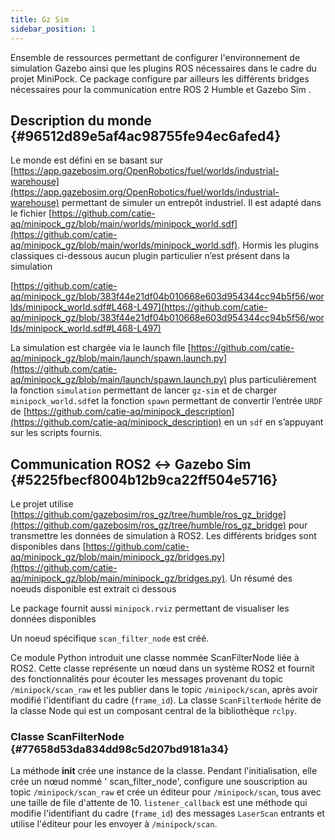 ```yaml
---
title: Gz Sim
sidebar_position: 1
---
```


Ensemble de ressources permettant de configurer l'environnement de simulation Gazebo ainsi que les plugins ROS
nécessaires dans le cadre du projet MiniPock.
Ce package configure par ailleurs les différents bridges nécessaires pour la communication entre ROS 2 Humble et Gazebo
Sim .

## Description du monde {#96512d89e5af4ac98755fe94ec6afed4}

Le monde est défini en se basant sur [https://app.gazebosim.org/OpenRobotics/fuel/worlds/industrial-warehouse](https://app.gazebosim.org/OpenRobotics/fuel/worlds/industrial-warehouse) permettant
de simuler un entrepôt industriel. Il est adapté dans le
fichier [https://github.com/catie-aq/minipock_gz/blob/main/worlds/minipock_world.sdf](https://github.com/catie-aq/minipock_gz/blob/main/worlds/minipock_world.sdf). Hormis les plugins classiques
ci-dessous aucun plugin particulier n’est présent dans la simulation

[https://github.com/catie-aq/minipock_gz/blob/383f44e21df04b010668e603d954344cc94b5f56/worlds/minipock_world.sdf#L468-L497](https://github.com/catie-aq/minipock_gz/blob/383f44e21df04b010668e603d954344cc94b5f56/worlds/minipock_world.sdf#L468-L497)

La simulation est chargée via le launch file [https://github.com/catie-aq/minipock_gz/blob/main/launch/spawn.launch.py](https://github.com/catie-aq/minipock_gz/blob/main/launch/spawn.launch.py)
plus particulièrement la fonction `simulation` permettant de lancer `gz-sim` et de charger `minipock_world.sdf`et la
fonction `spawn` permettant de convertir l’entrée `URDF` de [https://github.com/catie-aq/minipock_description](https://github.com/catie-aq/minipock_description) en un `sdf`
en s’appuyant sur les scripts fournis.

## Communication ROS2 ↔ Gazebo Sim {#5225fbecf8004b12b9ca22ff504e5716}

Le projet utilise [https://github.com/gazebosim/ros_gz/tree/humble/ros_gz_bridge](https://github.com/gazebosim/ros_gz/tree/humble/ros_gz_bridge) pour transmettre les données de
simulation à ROS2. Les différents bridges sont disponibles
dans [https://github.com/catie-aq/minipock_gz/blob/main/minipock_gz/bridges.py](https://github.com/catie-aq/minipock_gz/blob/main/minipock_gz/bridges.py). Un résumé des noeuds disponible est
extrait ci dessous

Le package fournit aussi `minipock.rviz` permettant de visualiser les données disponibles

Un noeud spécifique `scan_filter_node` est créé.

Ce module Python introduit une classe nommée ScanFilterNode liée à ROS2. Cette classe représente un nœud dans un système
ROS2 et fournit des fonctionnalités pour écouter les messages provenant du topic `/minipock/scan_raw` et les publier
dans le topic `/minipock/scan`, après avoir modifié l'identifiant du cadre (`frame_id`).
La classe `ScanFilterNode` hérite de la classe Node qui est un composant central de la bibliothèque `rclpy`.

### Classe ScanFilterNode {#77658d53da834dd98c5d207bd9181a34}

La méthode **init** crée une instance de la classe. Pendant l'initialisation, elle crée un nœud nommé '
scan_filter_node', configure une souscription au topic `/minipock/scan_raw` et crée un éditeur pour `/minipock/scan`,
tous avec une taille de file d'attente de 10.
`listener_callback` est une méthode qui modifie l'identifiant du cadre (`frame_id`) des messages `LaserScan` entrants et
utilise l'éditeur pour les envoyer à `/minipock/scan`.
